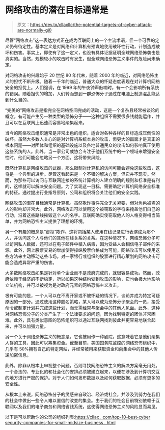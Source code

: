 # 网络攻击的潜在目标通常是

> 原文：<https://dev.to/cllaxllc/the-potential-targets-of-cyber-attack-are-normally-gi0>

尽管“网络攻击”这一表达方式正在成为互联网上的一个主流术语，但一个可靠的定义仍有待定性。基本定义是对网络和计算机有预谋地使用破坏性行动，计划造成破坏和伤害。事实上，即使有了这一定义，也没有具体证据证明全球网络恐怖袭击是真实的。当然，规模较小的攻击时有发生，但全球网络恐怖主义事件的危险尚未确定。

对网络攻击的兴趣始于 20 世纪 80 年代末，随着 2000 年的临近，对网络恐怖主义的担忧不断升级。随着一千年的临近，普通大众的怀疑态度表现在对计算机网络安全的担忧上。人们强调，在 1999 年的午夜钟声敲响时，有一个会影响所有系统的错误。随着担忧的增加，人们转而想到一群恐怖分子通过在电脑上制造混乱能达到什么目的。

“完美的”网络攻击是指完全在网络空间完成的活动，这是一个复杂且经常被谈论的概念。有可能产生另一种类型的恐怖分子——这种组织不需要很多钱就能运作，并且可以在互联网上迅速而容易地聚集起来。

当今的网络攻击组织通常是非常出色的组织，适合对各种各样的目标造成压倒性的破坏。虽然大多数人关心的是对计算机系统本身的攻击，但更大的画面才是真正的根本问题——对团体和组织的基础设施以及各地普通民众的攻击如何影响真正使用这些系统的人。此外，当一家公司或协会专注于他们系统中的一个领域来增强安全性时，他们可能会忽略另一个方面，这将带来风险。

既然计算机是网络攻击的武器，那么限制对计算机的访问可能会避免这些攻击，这将是一个典型的进步。尽管这看起来是一个不错的解决方案，但它并不现实。然而，为那些可以访问与互联网连接的系统计算机的人建立明确的规则和标准是有利的，这样就可以解决安全问题。为了实现这一目标，需要确定计算机网络安全标准的特征。通过提出行业指导原则，公司和组织将会关注他们的安全实践。

网络攻击的潜在目标通常是计算机。虽然欺诈事件完全无关紧要，但对角色被盗的人的影响却非常大。此外，网络攻击可以使用这个被窃取的字符来掩盖他们自己的行动，沿着这些路线摧毁这个人的名字。互联网确实使窃取他人的人格变得相当简单，并为网络恐怖主义提供了理想的环境。

另一个有趣的概念是“虚拟”欺诈。这将包括某人使用在线记录进行表演成为那个人，并访问这个人与他们的其他在线关系的关系。在这种情况下，网络恐怖分子可以访问私人数据，还可以在电子邮件中植入病毒，因为受益人会相信电子邮件的来源。此外，网上股票交易的增加使得操纵股票价格成为可能。网络攻击可以使用这些方法来主动移动这些市场。对一家银行或组织的股票进行精心策划的网络攻击可能会造成异常严重的伤害。

大多数网络攻击如果是针对单个企业而不是政府完成的，就很容易成功。然而，政府依赖于经济的不断稳定，所以如果这种结构受到攻击的影响，它也会极大地影响立法机构，并可以被视为是对政府元素的网络恐怖主义攻击。

极有可能的是，一个人可以在不离开家或不被怀疑的情况下，谈论并成为特定可疑原因的一部分。通过使用这种匿名策略，某人可以成为恐怖分子聚会的一员，接受命令或制定计划并完成这些计划，而无需经常与聚会中的其他人见面。此外，这种对网络恐怖分子的分类产生了一个法律要求的问题，因为找到特定的团体非常困难。此外，具有类似意图的恐怖组织可以通过互联网找到彼此并更容易地联合起来，并可以加强力量。

另一个关于网络恐怖主义的概念是，它也被用作一种剧院，这意味着它是他们聚集人群的工具，因此可以筹集资金。截至目前，美国国务院监控的网络恐怖组织中，几乎有 50%拥有自己的特定网站，并经常被用来获取资金和向集会中的其他人传递加密信息。

此外，除非从根本上审视整个问题，否则寻找网络恐怖主义的解决方案毫无用处。一个合法的、专业化的和社会化的安排必须被建立起来，以便在涉及到计算机交互的地方进行严密的保护。对于人们如何发布数据以及如何获取数据，必须有更多的安全性。

从根本上来说，网络恐怖分子的灵感来自政治、经济或社会，并涉及到努力在我们的社会中做出一些令人难以置信的改变的集会。由于我们的社会目前特别依赖于互联网以及我们的电子商务和网络省钱系统，这使得网络恐怖主义的风险显而易见。

以下是可以帮助你的公司的组织列表:[https://cllax . com/top-10-best-cyber security-companies-for-small-midsize-business . html](https://cllax.com/top-10-best-cybersecurity-companies-for-small-midsize-business.html)